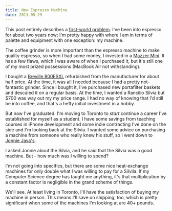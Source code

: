 ```yaml
---
title: New Espresso Machine
date: 2011-05-29
---
```



This post entirely describes a [first-world problem](http://twitter.com/#!/search?q=%23firstworldproblem). I've been into espresso for about two years now; I'm pretty happy with where I am in terms of palette and equipment with one exception: my machine.

The coffee grinder is more important than the espresso machine to make quality espresso, so when I had some money, I invested in a [Mazzer Mini](http://www.amazon.com/gp/product/B002U3DFNY/ref=as_li_ss_tl?ie=UTF8&tag=ashfur-20&linkCode=as2&camp=1789&creative=390957&creativeASIN=B002U3DFNY). It has a few flaws, which I was aware of when I purchased it, but it's still one of my most prized&nbsp;possessions (MacBook Air not withstanding).

I bought a [Breville 800ESXL](http://www.amazon.com/gp/product/B000MDHH0Q/ref=as_li_ss_tl?ie=UTF8&tag=ashfur-20&linkCode=as2&camp=1789&creative=390957&creativeASIN=B000MDHH0Q) refurbished from the manufacturer for about half price. At the time, it was all I needed because I had a pretty not-fantastic grinder. Since I bought it, I've purchased new portafilter baskets and descaled it on a regular basis. At the time, I wanted a Rancilio Silvia but $700 was way out my my price range. I had no way of knowing that I'd still be into coffee, and that's a hefty initial investment in a hobby.

But now I've graduated. I'm moving to Toronto to _start_ continue a career I've established for myself as a student. I have some savings from teaching courses in iPhone development and some indie contracting I've done on the side and I'm looking back at the Silvia. I wanted some advice on purchasing a machine from someone who really knew his stuff, so I went down to [Jonnie Java's](http://jonniejava.com/Paradise_Imports_%26_Jonnie_Java/Welcome_to_our_site.html).

I asked Jonnie about the Silvia, and he said that the Silvia was a good machine. But - how much was I willing to spend?

I'm not going into specifics, but there are some nice heat-exchange machines for only double what I was willing to pay for a Silvila. If my Computer Science degree has taught me anything, it's that multiplication by a constant factor is&nbsp;negligible&nbsp;in the grand scheme of things.

We'll see. At least living in Toronto, I'll have the satisfaction of buying my machine in person. This means I'll save on shipping, too, which is pretty significant when some of the machines I'm looking at are 40+ pounds.


  